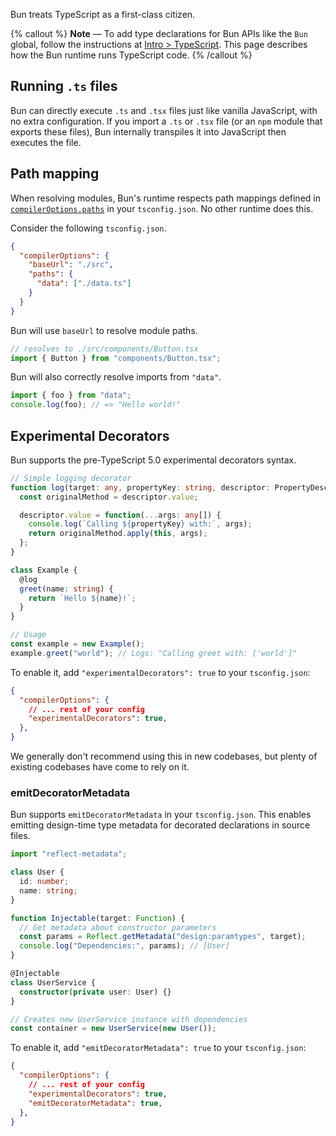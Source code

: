 Bun treats TypeScript as a first-class citizen.

{% callout %}
**Note** — To add type declarations for Bun APIs like the `Bun` global, follow the instructions at [Intro > TypeScript](https://bun.sh/docs/typescript). This page describes how the Bun runtime runs TypeScript code.
{% /callout %}

## Running `.ts` files

Bun can directly execute `.ts` and `.tsx` files just like vanilla JavaScript, with no extra configuration. If you import a `.ts` or `.tsx` file (or an `npm` module that exports these files), Bun internally transpiles it into JavaScript then executes the file.


## Path mapping

When resolving modules, Bun's runtime respects path mappings defined in [`compilerOptions.paths`](https://www.typescriptlang.org/tsconfig#paths) in your `tsconfig.json`. No other runtime does this.

Consider the following `tsconfig.json`.

```json
{
  "compilerOptions": {
    "baseUrl": "./src",
    "paths": {
      "data": ["./data.ts"]
    }
  }
}
```

Bun will use `baseUrl` to resolve module paths.

```ts
// resolves to ./src/components/Button.tsx
import { Button } from "components/Button.tsx";
```

Bun will also correctly resolve imports from `"data"`.


```ts#index.ts
import { foo } from "data";
console.log(foo); // => "Hello world!"
```

## Experimental Decorators

Bun supports the pre-TypeScript 5.0 experimental decorators syntax.

```ts#hello.ts
// Simple logging decorator
function log(target: any, propertyKey: string, descriptor: PropertyDescriptor) {
  const originalMethod = descriptor.value;

  descriptor.value = function(...args: any[]) {
    console.log(`Calling ${propertyKey} with:`, args);
    return originalMethod.apply(this, args);
  };
}

class Example {
  @log
  greet(name: string) {
    return `Hello ${name}!`;
  }
}

// Usage
const example = new Example();
example.greet("world"); // Logs: "Calling greet with: ['world']"
```

To enable it, add `"experimentalDecorators": true` to your `tsconfig.json`:

```jsonc#tsconfig.json
{
  "compilerOptions": {
    // ... rest of your config
    "experimentalDecorators": true,
  },
}
```

We generally don't recommend using this in new codebases, but plenty of existing codebases have come to rely on it.

### emitDecoratorMetadata

Bun supports `emitDecoratorMetadata` in your `tsconfig.json`. This enables emitting design-time type metadata for decorated declarations in source files.

```ts#emit-decorator-metadata.ts
import "reflect-metadata";

class User {
  id: number;
  name: string;
}

function Injectable(target: Function) {
  // Get metadata about constructor parameters
  const params = Reflect.getMetadata("design:paramtypes", target);
  console.log("Dependencies:", params); // [User]
}

@Injectable
class UserService {
  constructor(private user: User) {}
}

// Creates new UserService instance with dependencies
const container = new UserService(new User());
```

To enable it, add `"emitDecoratorMetadata": true` to your `tsconfig.json`:

```jsonc#tsconfig.json
{
  "compilerOptions": {
    // ... rest of your config
    "experimentalDecorators": true,
    "emitDecoratorMetadata": true,
  },
}
```
